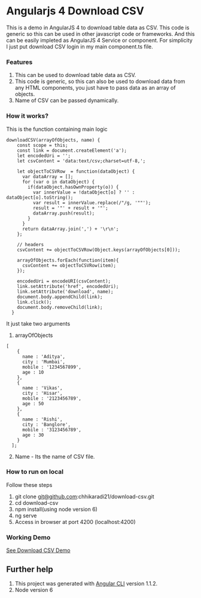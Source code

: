 # Angularjs 4 Download CSV
This is a demo in AngularJS 4 to download table data as CSV. This code is generic so this can be used in other javascript code or frameworks.
And this can be easily impleted as AngularJS 4 Service or component. For simplicity I just put download CSV login in my main component.ts file.

### Features
1. This can be used to download table data as CSV.
2. This code is generic, so this can also be used to download data from any HTML components, you just have to pass data as an array of objects.
3. Name of CSV can be passed dynamically.

### How it works?
This is the function containing main logic
```
downloadCSV(arrayOfObjects, name) {
    const scope = this;
    const link = document.createElement('a');
    let encodedUri = '';
    let csvContent = 'data:text/csv;charset=utf-8,';

    let objectToCSVRow  = function(dataObject) {
      var dataArray = [];
      for (var o in dataObject) {
        if(dataObject.hasOwnProperty(o)) {
          var innerValue = !dataObject[o] ? '' : dataObject[o].toString();
          var result = innerValue.replace(/"/g, '""');
          result = '"' + result + '"';
          dataArray.push(result);
        }
      }
      return dataArray.join(',') + '\r\n';
    };

    // headers
    csvContent += objectToCSVRow(Object.keys(arrayOfObjects[0]));

    arrayOfObjects.forEach(function(item){
      csvContent += objectToCSVRow(item);
    });

    encodedUri = encodeURI(csvContent);
    link.setAttribute('href', encodedUri);
    link.setAttribute('download', name);
    document.body.appendChild(link);
    link.click();
    document.body.removeChild(link);
  }
```
It just take two arguments
1. arrayOfObjects
```
[
    {
      name : 'Aditya',
      city : 'Mumbai',
      mobile : '1234567899',
      age : 10
    },
    {
      name : 'Vikas',
      city : 'Hisar',
      mobile : '2123456789',
      age : 50
    },
    {
      name : 'Rishi',
      city : 'Banglore',
      mobile : '3123456789',
      age : 30
    }
  ];
```
2. Name - Its the name of CSV file.

### How to run on local
Follow these steps
1. git clone git@github.com:chhikaradi21/download-csv.git
2. cd download-csv
3. npm install(using node version 6)
4. ng serve
5. Access in browser at port 4200 (localhost:4200)

### Working Demo
<a href="http://adityachhikara.me/github-demos?block=download-csv" target="_blank">See Download CSV Demo</a>


## Further help
1. This project was generated with [Angular CLI](https://github.com/angular/angular-cli) version 1.1.2.
2. Node version 6
